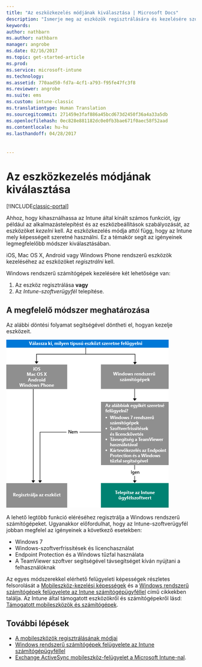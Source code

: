 ```yaml
---
title: "Az eszközkezelés módjának kiválasztása | Microsoft Docs"
description: "Ismerje meg az eszközök regisztrálására és kezelésére szolgáló különböző módszereket."
keywords: 
author: nathbarn
ms.author: nathbarn
manager: angrobe
ms.date: 02/16/2017
ms.topic: get-started-article
ms.prod: 
ms.service: microsoft-intune
ms.technology: 
ms.assetid: 770aad50-fd7a-4cf1-a793-f95fe47fc3f8
ms.reviewer: angrobe
ms.suite: ems
ms.custom: intune-classic
ms.translationtype: Human Translation
ms.sourcegitcommit: 271459e3faf886a45bcd673d2450f36a4a33a5db
ms.openlocfilehash: 0ec828e881182dc0e0fb3bae671f0aec58f52aad
ms.contentlocale: hu-hu
ms.lasthandoff: 04/28/2017


---
```


# <a name="choose-how-to-manage-devices"></a>Az eszközkezelés módjának kiválasztása

[!INCLUDE[classic-portal](../includes/classic-portal.md)]

Ahhoz, hogy kihasználhassa az Intune által kínált számos funkciót, így például az alkalmazástelepítést és az eszközbeállítások szabályozását, az eszközöket *kezelni* kell. Az eszközkezelés módja attól függ, hogy az Intune mely képességeit szeretné használni. Ez a témakör segít az igényeinek legmegfelelőbb módszer kiválasztásában.

iOS, Mac OS X, Android vagy Windows Phone rendszerű eszközök kezeléséhez az eszközöket *regisztrálni* kell.

Windows rendszerű számítógépek kezelésére két lehetősége van:

1. Az eszköz regisztrálása **vagy**
2. Az *Intune-szoftverügyfél* telepítése.

## <a name="decide-which-method-to-use"></a>A megfelelő módszer meghatározása
Az alábbi döntési folyamat segítségével döntheti el, hogyan kezelje eszközeit.

![Döntési folyamat az eszközök kezeléséhez.](./media/choose-manage-method.png)

A lehető legtöbb funkció eléréséhez regisztrálja a Windows rendszerű számítógépeket. Ugyanakkor előfordulhat, hogy az Intune-szoftverügyfél jobban megfelel az igényeinek a következő esetekben:

- Windows 7
- Windows-szoftverfrissítések és licenchasználat
- Endpoint Protection és a Windows tűzfal használata
- A TeamViewer szoftver segítségével távsegítséget kíván nyújtani a felhasználóknak

Az egyes módszerekkel elérhető felügyeleti képességek részletes felsorolását a [Mobileszköz-kezelési képességek](mobile-device-management-capabilities-in-microsoft-intune.md) és a [Windows rendszerű számítógépek felügyelete az Intune számítógépügyféllel](/intune/deploy-use/manage-windows-pcs-with-microsoft-intune) című cikkekben találja.
Az Intune által támogatott eszközökről és számítógépekről lásd: [Támogatott mobileszközök és számítógépek](https://docs.microsoft.com/intune/get-started/what-to-know-before-you-start-microsoft-intune#intune-supported-devices).

## <a name="next-steps"></a>További lépések

- [A mobileszközök regisztrálásának módjai](/intune/get-started/choose-how-to-enroll-devices1)
- [Windows rendszerű számítógépek felügyelete az Intune számítógépügyféllel](/intune/deploy-use/manage-windows-pcs-with-microsoft-intune)
- [Exchange ActiveSync mobileszköz-felügyelet a Microsoft Intune-nal](/intune/deploy-use/mobile-device-management-with-exchange-activesync-and-microsoft-intune).

